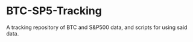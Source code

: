 # BTC-SP5-Tracking
A tracking repository of BTC and S&amp;P500 data, and scripts for using said data.
